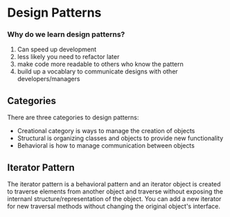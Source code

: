 # Design Patterns

### Why do we learn design patterns?

1. Can speed up development
2. less likely you need to refactor later
3. make code more readable to others who know the pattern
4. build up a vocablary to communicate designs with other developers/managers

## Categories

There are three categories to design patterns:

- Creational category is ways to manage the creation of objects
- Structural is organizing classes and objects to provide new functionality
- Behavioral is how to manage communication between objects

## Iterator Pattern

The iterator pattern is a behavioral pattern and an iterator object is created to traverse elements from another object and traverse without exposing the internanl structure/representation of the object. You can add a new iterator for new traversal methods without changing the original object's interface.
